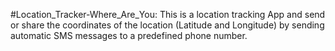 #Location_Tracker-Where_Are_You: 
This is a location tracking App and send or share the coordinates of the location (Latitude and Longitude) by sending automatic SMS messages to a predefined phone number.
